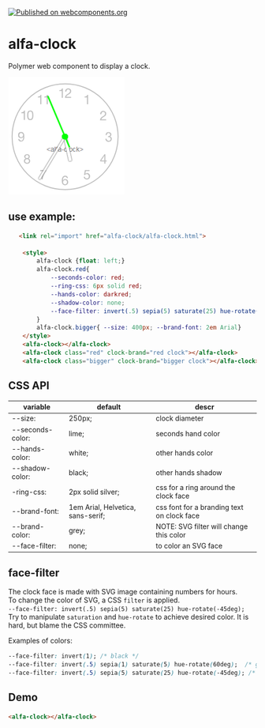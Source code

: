 [![Published on webcomponents.org](https://img.shields.io/badge/webcomponents.org-published-blue.svg)](https://www.webcomponents.org/element/owner/my-element)

# alfa-clock

Polymer web component to display a clock.

<img src="clock.png">

## use example:

```html
   <link rel="import" href="alfa-clock/alfa-clock.html">

    <style>
        alfa-clock {float: left;}
        alfa-clock.red{
            --seconds-color: red; 
            --ring-css: 6px solid red; 
            --hands-color: darkred; 
            --shadow-color: none; 
            --face-filter: invert(.5) sepia(5) saturate(25) hue-rotate(-45deg); 
        }
        alfa-clock.bigger{ --size: 400px; --brand-font: 2em Arial}
    </style>
    <alfa-clock></alfa-clock>
    <alfa-clock class="red" clock-brand="red clock"></alfa-clock>
    <alfa-clock class="bigger" clock-brand="bigger clock"></alfa-clock>

```

## CSS API


|variable|default|descr|
|---|---|---|
|--size:| 250px;|clock diameter|
|--seconds-color:| lime;|seconds hand color|
|--hands-color: |white;|other hands color|
|--shadow-color: |black;|other hands shadow|
|-ring-css:| 2px solid silver;|css for a ring around the clock face|
|--brand-font:| 1em Arial, Helvetica, sans-serif;| css font for a branding text on clock face|
|--brand-color: |grey; | NOTE: SVG filter will change this color |
|--face-filter: |none; | to color an SVG face|

## face-filter
The clock face is made with SVG image containing numbers for hours.  
To change the color of SVG, a CSS `filter` is applied.  
`--face-filter: invert(.5) sepia(5) saturate(25) hue-rotate(-45deg);`  
Try to manipulate `saturation` and `hue-rotate` to achieve desired color. It is hard, but blame the CSS committee.

Examples of colors:  
```css
--face-filter: invert(1); /* black */
--face-filter: invert(.5) sepia(1) saturate(5) hue-rotate(60deg);  /* green */
--face-filter: invert(.5) sepia(5) saturate(25) hue-rotate(-45deg); /* red */
```

## Demo

<!--
```
<custom-element-demo>
  <template>
    <link rel="import" href="alfa-clock.html">
  </template>
</custom-element-demo>
```
-->
```html
<alfa-clock></alfa-clock>
```
